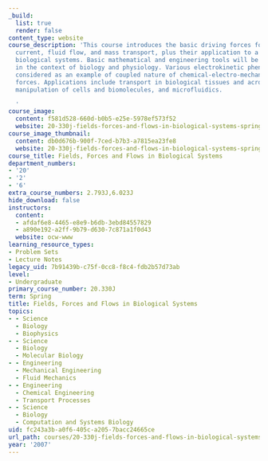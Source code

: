```yaml
---
_build:
  list: true
  render: false
content_type: website
course_description: 'This course introduces the basic driving forces for electric
  current, fluid flow, and mass transport, plus their application to a variety of
  biological systems. Basic mathematical and engineering tools will be introduced,
  in the context of biology and physiology. Various electrokinetic phenomena are also
  considered as an example of coupled nature of chemical-electro-mechanical driving
  forces. Applications include transport in biological tissues and across membranes,
  manipulation of cells and biomolecules, and microfluidics.

  '
course_image:
  content: f581d528-660d-b0b5-e25e-5978ef573f52
  website: 20-330j-fields-forces-and-flows-in-biological-systems-spring-2007
course_image_thumbnail:
  content: db0d676b-900f-7ced-b7b3-a7815ea23fe8
  website: 20-330j-fields-forces-and-flows-in-biological-systems-spring-2007
course_title: Fields, Forces and Flows in Biological Systems
department_numbers:
- '20'
- '2'
- '6'
extra_course_numbers: 2.793J,6.023J
hide_download: false
instructors:
  content:
  - afdaf6e8-4465-e8e9-b6db-3ebd84557829
  - a890e192-a2ff-9b79-d630-7c871a1f0d43
  website: ocw-www
learning_resource_types:
- Problem Sets
- Lecture Notes
legacy_uid: 7b91439b-c75f-0cc8-f8c4-fdb2b57d73ab
level:
- Undergraduate
primary_course_number: 20.330J
term: Spring
title: Fields, Forces and Flows in Biological Systems
topics:
- - Science
  - Biology
  - Biophysics
- - Science
  - Biology
  - Molecular Biology
- - Engineering
  - Mechanical Engineering
  - Fluid Mechanics
- - Engineering
  - Chemical Engineering
  - Transport Processes
- - Science
  - Biology
  - Computation and Systems Biology
uid: fc243a3b-a0f6-405c-a205-7bacc24665ce
url_path: courses/20-330j-fields-forces-and-flows-in-biological-systems-spring-2007
year: '2007'
---
```

